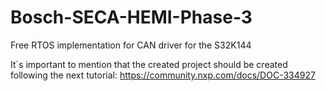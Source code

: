 # Bosch-SECA-HEMI-Phase-3
Free RTOS implementation for CAN driver for the S32K144

It´s important to mention that the created project should be created following the next tutorial:
https://community.nxp.com/docs/DOC-334927
